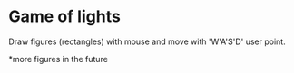 # Game of lights

Draw figures (rectangles) with mouse and move with 'W'A'S'D' user point.

*more figures in the future


